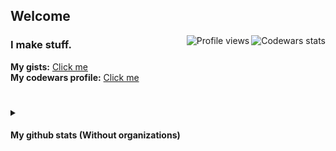 ## Welcome
<p>
  <a target="_blank" href="https://www.codewars.com/users/r4v10l1">
    <img align="right" src="https://www.codewars.com/users/r4v10l1/badges/small" alt="Codewars stats">
  </a>
  <a target="_blank" href="https://github.com/r4v10l1">
    <img align="right" src="https://komarev.com/ghpvc/?username=r4v10l1&color=282828&label=Profile+visits&style=flat-square" alt="Profile views">
  </a>
</p>

### I make stuff.
**My gists:** [Click me](https://gist.github.com/r4v10l1)  
**My codewars profile:** [Click me](https://www.codewars.com/users/r4v10l1)

#
<details>
    <summary><h4>My github stats (Without organizations)</h4></summary>
        <br>
        <div align="center">
            <a target="_blank" href="https://github.com/r4v10l1">
                <img height="165em" src="https://github-readme-stats.vercel.app/api?username=r4v10l1&show_icons=true&include_all_commits=true&count_private=true&title_color=eceff4&text_color=eceff4&bg_color=2e3440" alt="My stats">
                <img height="165em" src="http://github-readme-streak-stats.herokuapp.com/?user=r4v10l1&theme=react" alt="My current streak">
                <!-- <img height="200em" src="https://github-profile-summary-cards.vercel.app/api/cards/productive-time?username=r4v10l1&theme=nord_dark" alt="My languages stats"> -->
                <!-- <img width="100%" src="https://activity-graph.herokuapp.com/graph?username=r4v10l1&theme=github&bg_color=20232a&line=2d4854&point=56bcd9&color=ffffff" alt="My activity graph"> -->
                <img height="191em" src="https://github-readme-stats.vercel.app/api/top-langs/?username=r4v10l1&layout=compact&theme=react&hide=css,html&langs_count=8" alt="My top languages">
            </a>
        </div>
</details>
